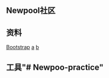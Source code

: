 ## Newpool社区

## 资料
[Bootstrap](https://v3.bootcss.com/getting-started/) 
[a](https://v3.bootcss.com/getting-started/)
[b](https://v3.bootcss.com/getting-started/)
## 工具"# Newpoo-practice" 

